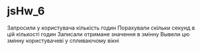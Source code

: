 # jsHw_6
Запросили у користувача кількість годин
Порахували скільки секунд в цій кількості годин
Записали отримане значення в змінну
Вывели цю змінну користувачеві у спливаючому вікні
